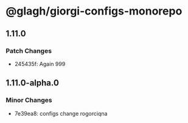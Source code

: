 # @glagh/giorgi-configs-monorepo

## 1.11.0

### Patch Changes

- 245435f: Again 999

## 1.11.0-alpha.0

### Minor Changes

- 7e39ea8: configs change rogorciqna
